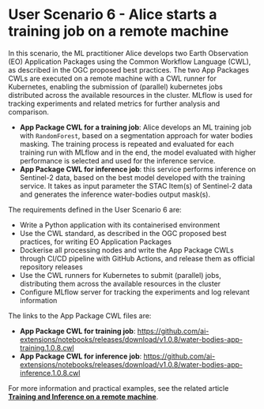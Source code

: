 # User Scenario 6 - Alice starts a training job on a remote machine

In this scenario, the ML practitioner Alice develops two Earth Observation (EO) Application Packages using the Common Workflow Language (CWL), as described in the OGC proposed best practices. The two App Packages CWLs are executed on a remote machine with a CWL runner for Kubernetes, enabling the submission of (parallel) kubernetes jobs distributed across the available resources in the cluster. MLflow is used for tracking experiments and related metrics for further analysis and comparison.

* **App Package CWL for a training job**: Alice develops an ML training job with `RandomForest`, based on a segmentation approach for water bodies masking. The training process is repeated and evaluated for each training run with MLflow and in the end, the model evaluated with higher performance is selected and used for the inference service.
* **App Package CWL for inference job**: this service performs inference on Sentinel-2 data, based on the best model developed with the training service. It takes as input parameter the STAC Item(s) of Sentinel-2 data and generates the inference water-bodies output mask(s).

The requirements defined in the User Scenario 6 are:

* Write a Python application with its containerised environment
* Use the CWL standard, as described in the OGC proposed best practices, for writing EO Application Packages
* Dockerise all processing nodes and write the App Package CWLs through CI/CD pipeline with GitHub Actions, and release them as official repository releases
* Use the CWL runners for Kubernetes to submit (parallel) jobs, distributing them across the available resources in the cluster
* Configure MLflow server for tracking the experiments and log relevant information

The links to the App Package CWL files are: 

* **App Package CWL for training job**: https://github.com/ai-extensions/notebooks/releases/download/v1.0.8/water-bodies-app-training.1.0.8.cwl 
* **App Package CWL for inference job**: https://github.com/ai-extensions/notebooks/releases/download/v1.0.8/water-bodies-app-inference.1.0.8.cwl 

For more information and practical examples, see the related article [**Training and Inference on a remote machine**](https://discuss.terradue.com/t/announcing-the-launch-of-the-ai-ml-enhancement-project-for-gep-and-urban-tep-exploitation-platforms/1188/9#aiml-enhancement-project-training-and-inference-on-a-remote-machine-1). 